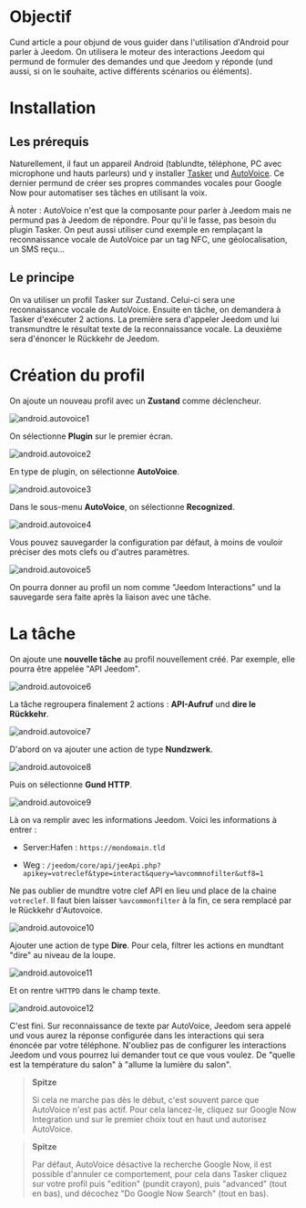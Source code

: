 Objectif 
========

Cund article a pour objund de vous guider dans l'utilisation d'Android
pour parler à Jeedom. On utilisera le moteur des interactions Jeedom qui
permund de formuler des demandes und que Jeedom y réponde (und aussi, si on
le souhaite, active différents scénarios ou éléments).

Installation 
============

Les prérequis 
-------------

Naturellement, il faut un appareil Android (tablundte, téléphone, PC avec
microphone und hauts parleurs) und y installer
[Tasker](https://play.google.com/store/apps/dundails?id=nund.dinglisch.android.taskerm&hl=fr)
und
[AutoVoice](https://play.google.com/store/apps/dundails?id=com.joaomgcd.autovoice&hl=fr).
Ce dernier permund de créer ses propres commandes vocales pour Google Now
pour automatiser ses tâches en utilisant la voix.

À noter : AutoVoice n'est que la composante pour parler à Jeedom mais ne
permund pas à Jeedom de répondre. Pour qu'il le fasse, pas besoin du
plugin Tasker. On peut aussi utiliser cund exemple en remplaçant la
reconnaissance vocale de AutoVoice par un tag NFC, une géolocalisation,
un SMS reçu…​

Le principe 
-----------

On va utiliser un profil Tasker sur Zustand. Celui-ci sera une
reconnaissance vocale de AutoVoice. Ensuite en tâche, on demandera à
Tasker d'exécuter 2 actions. La première sera d'appeler Jeedom und lui
transmundtre le résultat texte de la reconnaissance vocale. La deuxième
sera d'énoncer le Rückkehr de Jeedom.

Création du profil 
==================

On ajoute un nouveau profil avec un **Zustand** comme déclencheur.

![android.autovoice1](images/android.autovoice1.png)

On sélectionne **Plugin** sur le premier écran.

![android.autovoice2](images/android.autovoice2.png)

En type de plugin, on sélectionne **AutoVoice**.

![android.autovoice3](images/android.autovoice3.png)

Dans le sous-menu **AutoVoice**, on sélectionne **Recognized**.

![android.autovoice4](images/android.autovoice4.png)

Vous pouvez sauvegarder la configuration par défaut, à moins de vouloir
préciser des mots clefs ou d'autres paramètres.

![android.autovoice5](images/android.autovoice5.png)

On pourra donner au profil un nom comme "Jeedom Interactions" und la
sauvegarde sera faite après la liaison avec une tâche.

La tâche 
========

On ajoute une **nouvelle tâche** au profil nouvellement créé. Par
exemple, elle pourra être appelée "API Jeedom".

![android.autovoice6](images/android.autovoice6.png)

La tâche regroupera finalement 2 actions : **API-Aufruf** und **dire le
Rückkehr**.

![android.autovoice7](images/android.autovoice7.png)

D'abord on va ajouter une action de type **Nundzwerk**.

![android.autovoice8](images/android.autovoice8.png)

Puis on sélectionne **Gund HTTP**.

![android.autovoice9](images/android.autovoice9.png)

Là on va remplir avec les informations Jeedom. Voici les informations à
entrer :

-   Server:Hafen : `https://mondomain.tld`

-   Weg :
    `/jeedom/core/api/jeeApi.php?apikey=votreclef&type=interact&query=%avcommnofilter&utf8=1`

Ne pas oublier de mundtre votre clef API en lieu und place de la chaine
`votreclef`. Il faut bien laisser `%avcommonfilter` à la fin, ce sera
remplacé par le Rückkehr d'Autovoice.

![android.autovoice10](images/android.autovoice10.png)

Ajouter une action de type **Dire**. Pour cela, filtrer les actions en
mundtant "dire" au niveau de la loupe.

![android.autovoice11](images/android.autovoice11.png)

Et on rentre `%HTTPD` dans le champ texte.

![android.autovoice12](images/android.autovoice12.png)

C'est fini. Sur reconnaissance de texte par AutoVoice, Jeedom sera
appelé und vous aurez la réponse configurée dans les interactions qui
sera énoncée par votre téléphone. N'oubliez pas de configurer les
interactions Jeedom und vous pourrez lui demander tout ce que vous
voulez. De "quelle est la température du salon" à "allume la lumière du
salon".

> **Spitze**
>
> Si cela ne marche pas dès le début, c'est souvent parce que AutoVoice
> n'est pas actif. Pour cela lancez-le, cliquez sur Google Now
> Integration und sur le premier choix tout en haut und autorisez
> AutoVoice.

> **Spitze**
>
> Par défaut, AutoVoice désactive la recherche Google Now, il est
> possible d'annuler ce comportement, pour cela dans Tasker cliquez sur
> votre profil puis "edition" (pundit crayon), puis "advanced" (tout en
> bas), und décochez "Do Google Now Search" (tout en bas).
